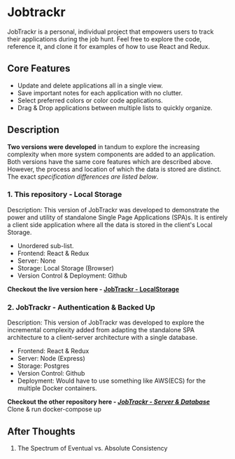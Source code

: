 # Jobtrackr
JobTrackr is a personal, individual project that empowers users to track their applications during the job hunt. 
Feel free to explore the code, reference it, and clone it for examples of how to use React and Redux.

## Core Features
- Update and delete applications all in a single view.
- Save important notes for each application with no clutter.
- Select preferred colors or color code applications.
- Drag & Drop applications between multiple lists to quickly organize.

## Description
**Two versions were developed** in tandum to explore the increasing complexity when more system components are added to an application.
Both versions have the same core features which are described above. However, the process and location of which the data is stored are distinct. The exact *specification differences are listed below*.


### 1. This repository - Local Storage
Description: This version of JobTrackr was developed to demonstrate the power and utility of standalone Single Page Applications (SPA)s. It is entirely a client side application where all the data is stored in the client's Local Storage.
  * Unordered sub-list. 
  * Frontend: React & Redux
  * Server: None
  * Storage: Local Storage (Browser)
  * Version Control & Deployment: Github

**Checkout the live version here - [JobTrackr - LocalStorage](https://samqchau.github.io/jobtrackr/)**

### 2. JobTrackr - Authentication & Backed Up
Description: This version of JobTrackr was developed to explore the incremental complexity added from adapting the standalone SPA architecture to a client-server architecture with a single database.

  * Frontend: React & Redux
  * Server: Node (Express)
  * Storage: Postgres
  * Version Control: Github
  * Deployment: Would have to use something like AWS(ECS) for the multiple Docker containers.

**Checkout the other repository here - *[JobTrackr - Server & Database](https://github.com/samqchau/job-tracker)***
Clone & run docker-compose up

## After Thoughts
1. The Spectrum of Eventual vs. Absolute Consistency
